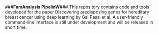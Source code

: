 ###**FamAnalysis PipelinW**###
This repository contains code and tools developed for the paper Discovering predisposing genes for hereditary breast cancer using deep learning by Gal Passi et al.
A user-friendly command-line interface is still under development and will be released in short time.  
